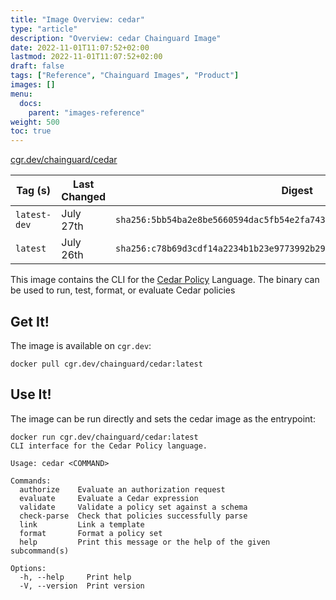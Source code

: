 ```yaml
---
title: "Image Overview: cedar"
type: "article"
description: "Overview: cedar Chainguard Image"
date: 2022-11-01T11:07:52+02:00
lastmod: 2022-11-01T11:07:52+02:00
draft: false
tags: ["Reference", "Chainguard Images", "Product"]
images: []
menu:
  docs:
    parent: "images-reference"
weight: 500
toc: true
---
```


[cgr.dev/chainguard/cedar](https://github.com/chainguard-images/images/tree/main/images/cedar)

| Tag (s)       | Last Changed | Digest                                                                    |
|---------------|--------------|---------------------------------------------------------------------------|
|  `latest-dev` | July 27th    | `sha256:5bb54ba2e8be5660594dac5fb54e2fa74352dbf7a291abb6a0831217a659c5fa` |
|  `latest`     | July 26th    | `sha256:c78b69d3cdf14a2234b1b23e9773992b299fea6e3b5b67e8b90287d7ea51555d` |



This image contains the CLI for the [Cedar Policy](https://www.cedarpolicy.com/en) Language.
The binary can be used to run, test, format, or evaluate Cedar policies

## Get It!

The image is available on `cgr.dev`:

```
docker pull cgr.dev/chainguard/cedar:latest
```

## Use It!

The image can be run directly and sets the cedar image as the entrypoint:

```
docker run cgr.dev/chainguard/cedar:latest
CLI interface for the Cedar Policy language.

Usage: cedar <COMMAND>

Commands:
  authorize    Evaluate an authorization request
  evaluate     Evaluate a Cedar expression
  validate     Validate a policy set against a schema
  check-parse  Check that policies successfully parse
  link         Link a template
  format       Format a policy set
  help         Print this message or the help of the given subcommand(s)

Options:
  -h, --help     Print help
  -V, --version  Print version
  ```

```

